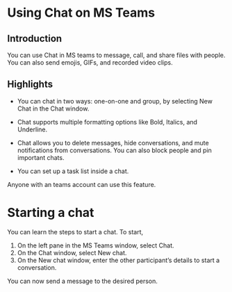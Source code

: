# Using Chat on MS Teams
## Introduction 
You can use Chat in MS teams to message, call, and share files with people. You can also send emojis, GIFs, and recorded video clips.
## Highlights
- You can chat in two ways: one-on-one and group, by selecting New Chat in the Chat window.
- Chat supports multiple formatting options like Bold, Italics, and Underline. 

- Chat allows you to delete messages, hide conversations, and mute notifications from conversations. You can also block people and pin important chats. 
- You can set up a task list inside a chat.

Anyone with an teams account can use this feature. 


# Starting a chat 
You can learn the steps to start a chat.
To start,
1. On the left pane in the MS Teams window, select Chat.
2. On the Chat window, select New chat.
3. On the New chat window, enter the other participant’s details to start a conversation.

You can now send a message to the desired person. 
